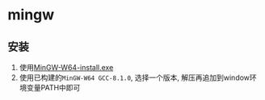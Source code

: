 # mingw

## 安装
1. 使用[MinGW-W64-install.exe](https://sourceforge.net/projects/mingw-w64/files/mingw-w64/mingw-w64-release/)
2. 使用已构建的`MinGW-W64 GCC-8.1.0`, 选择一个版本, 解压再追加到window环境变量PATH中即可